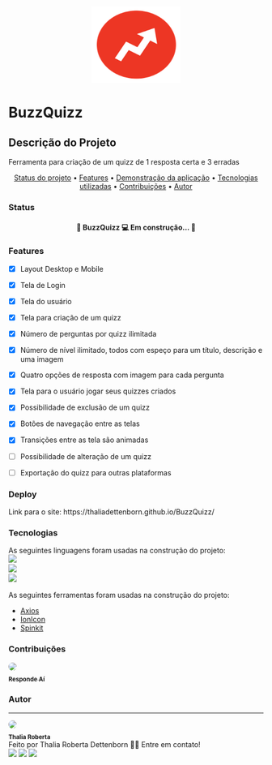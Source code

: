 <p align="center">
  <img src="assets/buzzfeed_arrow.e86a786d9e5e2250e1ed3e0ec95ba42d.png" height="150" width="175" alt="BuzzQuizz" />
</p>

# BuzzQuizz

## Descrição do Projeto
<p>Ferramenta para criação de um quizz de 1 resposta certa e 3 erradas</p>

<p align="center">
    <a href="#status">Status do projeto</a> •
    <a href="#features">Features</a> • 
    <a href="#deploy">Demonstração da aplicação</a> • 
    <a href="#tecnologias">Tecnologias utilizadas</a> • 
    <a href="#contribuicoes">Contribuições</a> • 
    <a href="#autor">Autor</a>
</p>

### Status
<h4 align="center"> 
🚧  BuzzQuizz 💻 Em construção...  🚧
</h4>


### Features
-[x] Layout Desktop e Mobile<br>
-[x] Tela de Login<br>
-[x] Tela do usuário<br>
-[x] Tela para criação de um quizz<br>
-[x] Número de perguntas por quizz ilimitada<br>
-[x] Número de nível ilimitado, todos com espeço para um título, descrição e uma imagem<br>
-[x] Quatro opções de resposta com imagem para cada pergunta<br>
-[x] Tela para o usuário jogar seus quizzes criados<br>
-[x] Possibilidade de exclusão de um quizz<br>
-[x] Botões de navegação entre as telas<br>
-[x] Transições entre as tela são animadas<br>
-[ ] Possibilidade de alteração de um quizz<br>
-[ ] Exportação do quizz para outras plataformas<br>


### Deploy
<section id="link">
    Link para o site: https://thaliadettenborn.github.io/BuzzQuizz/
</section>

### Tecnologias
As seguintes linguagens foram usadas na construção do projeto:<br>
<img src="https://img.shields.io/badge/html5%20-%23E34F26.svg?&style=for-the-badge&logo=html5&logoColor=white"/><br>
<img src="https://img.shields.io/badge/css3%20-%231572B6.svg?&style=for-the-badge&logo=css3&logoColor=white"/><br>
<img src="https://img.shields.io/badge/javascript%20-%23323330.svg?&style=for-the-badge&logo=javascript&logoColor=%23F7DF1E"/>

As seguintes ferramentas foram usadas na construção do projeto:

- [Axios](https://github.com/axios/axios)<br>
- [IonIcon](https://ionicons.com/)<br>
- [Spinkit](https://tobiasahlin.com/spinkit/)<br>


### Contribuições
<a href="https://www.respondeai.com.br/">
<img style="border-radius: 50%;" src="https://avatars3.githubusercontent.com/u/69740567?s=60&v=4" width="100px;"/>
<br>
<sub><b>Responde Aí</b></sub>
</a>


### Autor
---
<img style="border-radius: 50%;" src="https://avatars0.githubusercontent.com/u/70967247?s=460&u=0684339f0717ae41ce18689351f0215fdf270590&v=4" width="100px;"/>
<br>
<sub><b>Thalia Roberta</b></sub>
<br>
Feito por Thalia Roberta Dettenborn 👋🏽 Entre em contato!<br>
<a href="https://www.linkedin.com/in/thaliarobertad/"><img src="https://img.shields.io/badge/linkedin-%230077B5.svg?&style=for-the-badge&logo=linkedin&logoColor=white"/></a> 
<a href="mailto:thalia.born@gmail.com"><img src="https://img.shields.io/badge/gmail-D14836?&style=for-the-badge&logo=gmail&logoColor=white"/></a>
<a href="https://github.com/thaliadettenborn"><img src="https://img.shields.io/badge/github-%23100000.svg?&style=for-the-badge&logo=github&logoColor=white" /></a>
